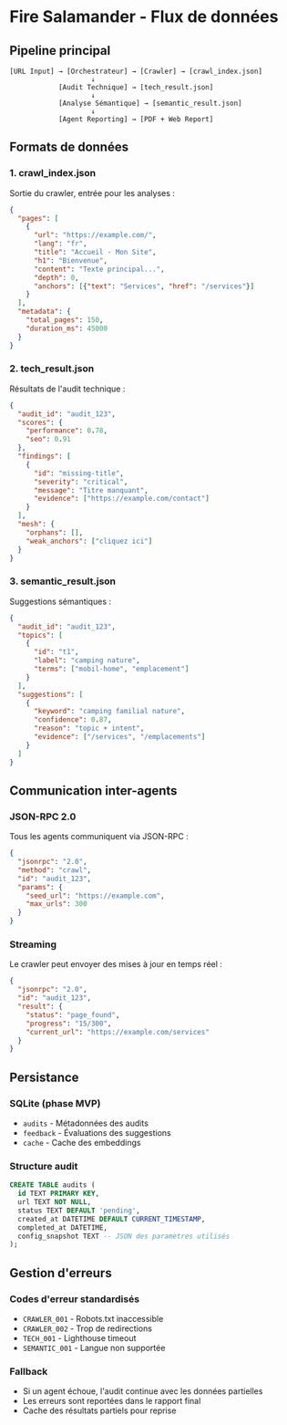 # Fire Salamander - Flux de données

## Pipeline principal

```
[URL Input] → [Orchestrateur] → [Crawler] → [crawl_index.json]
                    ↓
            [Audit Technique] → [tech_result.json]
                    ↓
            [Analyse Sémantique] → [semantic_result.json]
                    ↓
            [Agent Reporting] → [PDF + Web Report]
```

## Formats de données

### 1. crawl_index.json
Sortie du crawler, entrée pour les analyses :
```json
{
  "pages": [
    {
      "url": "https://example.com/",
      "lang": "fr",
      "title": "Accueil - Mon Site",
      "h1": "Bienvenue",
      "content": "Texte principal...",
      "depth": 0,
      "anchors": [{"text": "Services", "href": "/services"}]
    }
  ],
  "metadata": {
    "total_pages": 150,
    "duration_ms": 45000
  }
}
```

### 2. tech_result.json
Résultats de l'audit technique :
```json
{
  "audit_id": "audit_123",
  "scores": {
    "performance": 0.78,
    "seo": 0.91
  },
  "findings": [
    {
      "id": "missing-title",
      "severity": "critical",
      "message": "Titre manquant",
      "evidence": ["https://example.com/contact"]
    }
  ],
  "mesh": {
    "orphans": [],
    "weak_anchors": ["cliquez ici"]
  }
}
```

### 3. semantic_result.json
Suggestions sémantiques :
```json
{
  "audit_id": "audit_123",
  "topics": [
    {
      "id": "t1",
      "label": "camping nature",
      "terms": ["mobil-home", "emplacement"]
    }
  ],
  "suggestions": [
    {
      "keyword": "camping familial nature",
      "confidence": 0.87,
      "reason": "topic + intent",
      "evidence": ["/services", "/emplacements"]
    }
  ]
}
```

## Communication inter-agents

### JSON-RPC 2.0
Tous les agents communiquent via JSON-RPC :

```json
{
  "jsonrpc": "2.0",
  "method": "crawl",
  "id": "audit_123",
  "params": {
    "seed_url": "https://example.com",
    "max_urls": 300
  }
}
```

### Streaming
Le crawler peut envoyer des mises à jour en temps réel :
```json
{
  "jsonrpc": "2.0",
  "id": "audit_123",
  "result": {
    "status": "page_found",
    "progress": "15/300",
    "current_url": "https://example.com/services"
  }
}
```

## Persistance

### SQLite (phase MVP)
- `audits` - Métadonnées des audits
- `feedback` - Évaluations des suggestions
- `cache` - Cache des embeddings

### Structure audit
```sql
CREATE TABLE audits (
  id TEXT PRIMARY KEY,
  url TEXT NOT NULL,
  status TEXT DEFAULT 'pending',
  created_at DATETIME DEFAULT CURRENT_TIMESTAMP,
  completed_at DATETIME,
  config_snapshot TEXT -- JSON des paramètres utilisés
);
```

## Gestion d'erreurs

### Codes d'erreur standardisés
- `CRAWLER_001` - Robots.txt inaccessible
- `CRAWLER_002` - Trop de redirections
- `TECH_001` - Lighthouse timeout
- `SEMANTIC_001` - Langue non supportée

### Fallback
- Si un agent échoue, l'audit continue avec les données partielles
- Les erreurs sont reportées dans le rapport final
- Cache des résultats partiels pour reprise